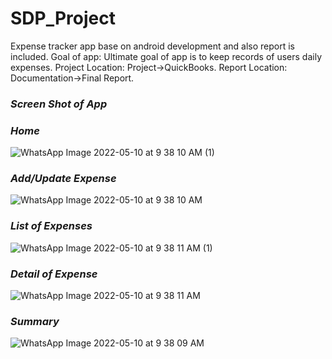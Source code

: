 # SDP_Project
Expense tracker app base on android development and also report is included.
Goal of app: 
Ultimate goal of app is to keep records of users daily expenses.
Project Location:
Project->QuickBooks.
Report Location:
Documentation->Final Report.


### _**Screen Shot of App**_

### _**Home**_
![WhatsApp Image 2022-05-10 at 9 38 10 AM (1)](https://user-images.githubusercontent.com/59388716/167544462-19131f23-7f2c-4d71-a9ed-88a86db23165.jpeg)
### _**Add/Update Expense**_
![WhatsApp Image 2022-05-10 at 9 38 10 AM](https://user-images.githubusercontent.com/59388716/167544480-8f365b15-d267-43f7-ae7a-42b8a031099a.jpeg)
### _**List of Expenses**_
![WhatsApp Image 2022-05-10 at 9 38 11 AM (1)](https://user-images.githubusercontent.com/59388716/167544489-1e6f3006-8595-4783-a8d3-19659c1d8b0e.jpeg)
### _**Detail of Expense**_
![WhatsApp Image 2022-05-10 at 9 38 11 AM](https://user-images.githubusercontent.com/59388716/167544499-2cf89979-4314-4595-a0cb-af5ddc331b51.jpeg)
### **_Summary_**
![WhatsApp Image 2022-05-10 at 9 38 09 AM](https://user-images.githubusercontent.com/59388716/167544507-ef109a4a-4b59-40f9-b8a9-2c6566438c3f.jpeg)

